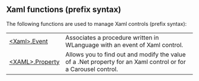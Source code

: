 


## Xaml functions (prefix syntax)
			



<a name="NOTE1"></a>
<a name="NOTE1_1"></a>
The following functions are used to manage Xaml controls (prefix syntax): 



|   |   |
| --- | --- |
| [&lt;Xaml&gt;.Event](../WDLang1/1000015009.md) | Associates a procedure written in WLanguage with an event of Xaml control. |
| [&lt;XAML&gt;.Property](../WDLang1/1000015010.md) | Allows you to find out and modify the value of a .Net property for an Xaml control or for a Carousel control. |






